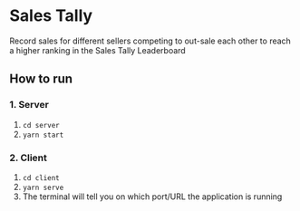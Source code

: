 # Sales Tally

Record sales for different sellers competing to out-sale each other to reach a higher ranking in the Sales Tally Leaderboard

## How to run

### 1. Server

1. `cd server`
2. `yarn start`

### 2. Client

1. `cd client`
2. `yarn serve`
3. The terminal will tell you on which port/URL the application is running
